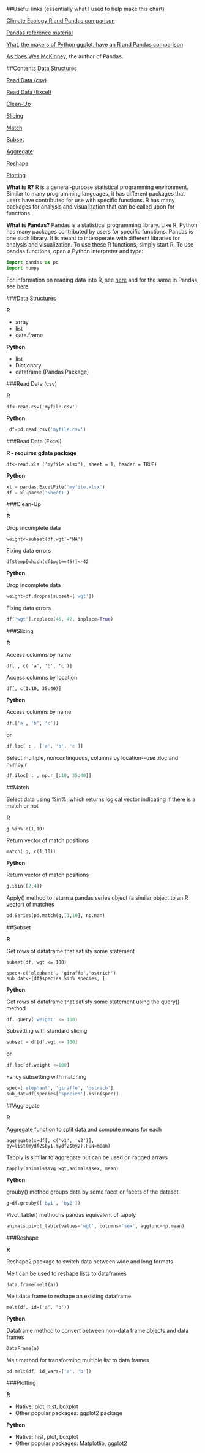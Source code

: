 ##Useful links (essentially what I used to help make this chart) 

[Climate Ecology R and Pandas comparison](http://climateecology.wordpress.com/2014/02/10/a-side-by-side-example-of-r-and-python/)  

[Pandas reference material](http://pandas.pydata.org/pandas-docs/stable/comparison_with_r.html)  

[Yhat, the makers of Python ggplot, have an R and Pandas comparison](http://blog.yhathq.com/posts/R-and-pandas-and-what-ive-learned-about-each.html) 

[As does Wes McKinney](http://pandas.pydata.org/pandas-docs/stable/comparison_with_r.html), the author of Pandas.

##Contents
[Data Structures](#data-structures) 

[Read Data (csv)](#read-data-(csv)) 

[Read Data (Excel)](#read-data-(excel)) 

[Clean-Up](#clean-Up) 

[Slicing](#slicing) 

[Match](#match) 

[Subset](#subset) 

[Aggregate](#aggregate) 

[Reshape](#reshape) 

[Plotting](#plotting)


**What is R?** R is a general-purpose statistical programming environment. Similar to many programming languages, it has different packages that users have contributed for use with specific functions. R has many packages for analysis and visualization that can be called upon for functions. 

**What is Pandas?** Pandas is a statistical programming library. Like R, Python has many packages contributed by users for specific functions. Pandas is one such library. It is meant to interoperate with different libraries for analysis and visualization.
To use these R functions, simply start R. To use pandas functions, open a Python interpreter and type:

```python
import pandas as pd 
import numpy
```

For information on reading data into R, see [here](https://github.com/datacarpentry/datacarpentry/blob/master/lessons/R/01-starting-with-data.Rmd) and for the same in Pandas, see [here](https://github.com/datacarpentry/datacarpentry/blob/master/lessons/python/01-starting-with-data.md).


###Data Structures

**R**

+ array 
+ list 
+ data.frame

**Python**

+ list
+ Dictionary
+ dataframe (Pandas Package) 


###Read Data (csv)

**R**

```
df<-read.csv('myfile.csv') 
```


**Python**

```python
 df=pd.read_csv('myfile.csv') 
```

###Read Data (Excel)

**R - requires gdata package** 

```
df<-read.xls ('myfile.xlsx'), sheet = 1, header = TRUE) 
```

**Python**

```python
xl = pandas.ExcelFile('myfile.xlsx') 
df = xl.parse('Sheet1')
```

###Clean-Up

**R**

Drop incomplete data

```
weight<-subset(df,wgt!='NA')
```

Fixing data errors

```
df$temp[which(df$wgt==45)]<-42
```

**Python**

Drop incomplete data

```python
weight=df.dropna(subset=['wgt'])
```

Fixing data errors

```python
df['wgt'].replace(45, 42, inplace=True)
```


###Slicing

**R** 

Access columns by name

``` 
df[ , c( 'a', 'b', 'c')] 
```

Access columns by location

```
df[, c(1:10, 35:40)] 
```


**Python**

Access columns by name
```python
df[['a', 'b', 'c']] 
```

or

```python
df.loc[ : , ['a', 'b', 'c']]
```

Select multiple, noncontinguous, columns by location--use .iloc and numpy.r

```python
df.iloc[ : , np.r_[:10, 35:40]]
```

##Match

Select data using %in%, which returns logical vector indicating if there is a match or not

**R**

```
g %in% c(1,10)

```

Return vector of match positions

```
match( g, c(1,10))
```

**Python**

Return vector of match positions

```python
g.isin([2,4])
```

Apply() method to return a pandas series object (a similar object to an R vector) of matches

```python
pd.Series(pd.match(g,[1,10], np.nan)
```


##Subset

**R** 

Get rows of dataframe that satisfy some statement

```
subset(df, wgt <= 100)
```

```
spec<-c('elephant', 'giraffe','ostrich')
sub_dat<-[df$species %in% species, ]
```


**Python** 

Get rows of dataframe that satisfy some statement using the query() method 

```python
df. query('weight' <= 100) 
```

Subsetting with standard slicing

```python
subset = df[df.wgt <= 100] 
```
or

```python
df.loc[df.weight <=100]
```

Fancy subsetting with matching

```python
spec=['elephant', 'giraffe', 'ostrich']
sub_dat=df[species['species'].isin(spec)] 
```

##Aggregate

**R**

Aggregate function to split data and compute means for each   
```
aggregate(x=df[, c('v1', 'v2')], by=list(mydf2$by1,mydf2$by2),FUN=mean) 
```

Tapply is similar to aggregate but can be used on ragged arrays

```
tapply(animals$avg_wgt,animals$sex, mean) 
```

**Python**

grouby() method groups data by some facet or facets of the dataset.

```python
g=df.grouby(['by1', 'by2'])
```

Pivot_table() method is pandas equivalent of tapply 

```python
animals.pivot_table(values='wgt', columns='sex', aggfunc=np.mean)
```

###Reshape

**R** 

Reshape2 package to switch data between wide and long formats 

Melt can be used to reshape lists to dataframes	

```
data.frame(melt(a))				
```

Melt.data.frame to reshape an existing dataframe

```
melt(df, id=('a', 'b'))
```

**Python**

Dataframe method to convert between non-data frame objects and data frames
```python
DataFrame(a)  
```

Melt method for transforming multiple list to data frames

```python
pd.melt(df, id_vars=['a', 'b']) 
```

###Plotting

**R** 

+ Native: plot, hist, boxplot             
+ Other popular packages: ggplot2 package						

   
**Python**

+ Native: hist, plot, boxplot
+ Other popular packages: Matplotlib, ggplot2


